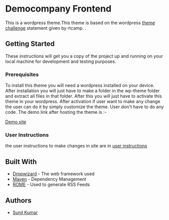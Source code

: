 # Democompany Frontend

This is a wordpress theme.This theme is based on the wordpress [theme challenge](https://github.com/rtCamp/hiring-assignments/tree/master/WordPress-Engineer) statement given by rtcamp.   . 

## Getting Started

These instructions will get you a copy of the project up and running on your local machine for development and testing purposes. 

### Prerequisites

To install this theme you will need a wordpress installed on your device.
After installation you will just have to make a folder in the wp-theme folder and extract all files in that folder. After this you will just have to activate this theme in your wordpress. After activation if user want to make any change the user can do it by simply customize the theme. User don't have to do any code. The demo link after hosting the theme is :-

[Demo site](https://demosunil.000webhostapp.com/)


### User Instructions

the user instructions to make changes in site are in [user instructions](https://www.youtube.com/watch?v=TcbUVezA3BI&feature=youtu.be)


## Built With

* [Dropwizard](http://www.dropwizard.io/1.0.2/docs/) - The web framework used
* [Maven](https://maven.apache.org/) - Dependency Management
* [ROME](https://rometools.github.io/rome/) - Used to generate RSS Feeds


## Authors

*  [Sunil Kumar](https://github.com/sunilkumar15732)




